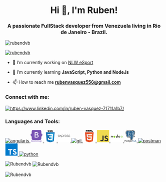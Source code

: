 <h1 align="center">Hi 👋, I'm Ruben!</h1>
<h3 align="center">A passionate FullStack developer from Venezuela living in Rio de Janeiro - Brazil.</h3>

<p align="left"> <img src="https://komarev.com/ghpvc/?username=rubendvb&label=Profile%20views&color=0e75b6&style=flat" alt="rubendvb" /> </p>

<p align="left"> <a href="https://github.com/ryo-ma/github-profile-trophy"><img src="https://github-profile-trophy.vercel.app/?username=rubendvb" alt="rubendvb" /></a> </p>

- 🔭 I’m currently working on [NLW eSport](https://github.com/Rubendvb/nlw-eSports)

- 🌱 I’m currently learning **JavaScript, Python and NodeJs**

- 📫 How to reach me **rubenvasquez556@gmail.com**

<h3 align="left">Connect with me:</h3>
<p align="left">
<a href="https://www.linkedin.com/in/rub%C3%A9n-v%C3%A1squez-71711a1b7/" target="_blank"><img align="center" src="https://cdn.jsdelivr.net/npm/simple-icons@3.0.1/icons/linkedin.svg" alt="https://www.linkedin.com/in/ruben-vasquez-71711a1b7/" height="30" width="40" /></a>
</p>

<h3 align="left">Languages and Tools:</h3>
<p align="left"> <a href="https://angular.io" target="_blank"> <img src="https://upload.wikimedia.org/wikipedia/commons/thumb/c/cf/Angular_full_color_logo.svg/2048px-Angular_full_color_logo.svg.png" alt="angularjs" width="40" height="40"/> </a> <a href="https://getbootstrap.com" target="_blank"> <img src="https://raw.githubusercontent.com/devicons/devicon/master/icons/bootstrap/bootstrap-plain-wordmark.svg" alt="bootstrap" width="40" height="40"/> </a> <a href="https://www.w3schools.com/css/" target="_blank"> <img src="https://raw.githubusercontent.com/devicons/devicon/master/icons/css3/css3-original-wordmark.svg" alt="css3" width="40" height="40"/> </a> <a href="https://expressjs.com" target="_blank"> <img src="https://raw.githubusercontent.com/devicons/devicon/master/icons/express/express-original-wordmark.svg" alt="express" width="40" height="40"/> </a> <a href="https://git-scm.com/" target="_blank"> <img src="https://www.vectorlogo.zone/logos/git-scm/git-scm-icon.svg" alt="git" width="40" height="40"/> </a> <a href="https://www.w3.org/html/" target="_blank"> <img src="https://raw.githubusercontent.com/devicons/devicon/master/icons/html5/html5-original-wordmark.svg" alt="html5" width="40" height="40"/> </a> <a href="https://developer.mozilla.org/en-US/docs/Web/JavaScript" target="_blank"> <img src="https://raw.githubusercontent.com/devicons/devicon/master/icons/javascript/javascript-original.svg" alt="javascript" width="40" height="40"/> </a> <a href="https://nodejs.org" target="_blank"> <img src="https://raw.githubusercontent.com/devicons/devicon/master/icons/nodejs/nodejs-original-wordmark.svg" alt="nodejs" width="40" height="40"/> </a> <a href="https://www.postgresql.org" target="_blank"> <img src="https://raw.githubusercontent.com/devicons/devicon/master/icons/postgresql/postgresql-original-wordmark.svg" alt="postgresql" width="40" height="40"/> </a> <a href="https://postman.com" target="_blank"> <img src="https://www.vectorlogo.zone/logos/getpostman/getpostman-icon.svg" alt="postman" width="40" height="40"/> </a> <a href="https://www.typescriptlang.org/" target="_blank"> <img src="https://raw.githubusercontent.com/devicons/devicon/master/icons/typescript/typescript-original.svg" alt="typescript" width="40" height="40"/> </a> <a href="https://www.python.org/" target="_blank"> <img src="https://upload.wikimedia.org/wikipedia/commons/thumb/c/c3/Python-logo-notext.svg/1024px-Python-logo-notext.svg.png" alt="python" width="40" height="40"></a></p>

<p><img align="left" src="https://github-readme-stats.vercel.app/api/top-langs?username=Rubendvb&show_icons=true&locale=en&layout=radical" alt="Rubendvb" /></p>

<p>&nbsp;<img align="center" src="https://github-readme-stats.vercel.app/api?username=Rubendvb&show_icons=true&locale=en" alt="Rubendvb" /></p>

<p><img align="center" src="https://github-readme-streak-stats.herokuapp.com/?user=Rubendvb&" alt="Rubendvb" /></p>
